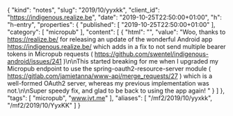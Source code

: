 {
  "kind": "notes",
  "slug": "2019/10/yyxkk",
  "client_id": "https://indigenous.realize.be",
  "date": "2019-10-25T22:50:00+01:00",
  "h": "h-entry",
  "properties": {
    "published": [
      "2019-10-25T22:50:00+01:00"
    ],
    "category": [
      "micropub"
    ],
    "content": [
      {
        "html": "",
        "value": "Woo, thanks to https://realize.be/ for releasing an update of the wonderful Android app https://indigenous.realize.be/ which adds in a fix to not send multiple bearer tokens in Micropub requests ( https://github.com/swentel/indigenous-android/issues/241 )\n\nThis started breaking for me when I upgraded my Micropub endpoint to use the spring-oauth2-resource-server module ( https://gitlab.com/jamietanna/www-api/merge_requests/27 ) which is a well-formed OAuth2 server, whereas my previous implementation was not.\n\nSuper speedy fix, and glad to be back to using the app again! "
      }
    ]
  },
  "tags": [
    "micropub",
    "www.jvt.me"
  ],
  "aliases": [
    "/mf2/2019/10/yyxkk",
    "/mf2/2019/10/YyxKK"
  ]
}
